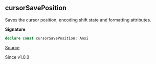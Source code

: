 ## cursorSavePosition

Saves the cursor position, encoding shift state and formatting attributes.

**Signature**

```ts
declare const cursorSavePosition: Ansi
```

[Source](https://github.com/Effect-TS/effect/tree/main/packages/printer-ansi/src/Ansi.ts#L384)

Since v1.0.0